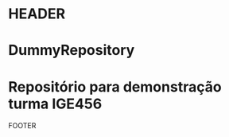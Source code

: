 HEADER
======================================================
# DummyRepository
Repositório para demonstração turma IGE456
======================================================
FOOTER
